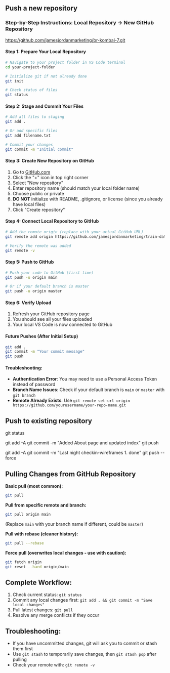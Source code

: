 ## Push a new repository

### Step-by-Step Instructions: Local Repository → New GitHub Repository
https://github.com/jamesjordanmarketing/br-kombai-7.git


#### Step 1: Prepare Your Local Repository
```bash
# Navigate to your project folder in VS Code terminal
cd your-project-folder

# Initialize git if not already done
git init

# Check status of files
git status
```

#### Step 2: Stage and Commit Your Files
```bash
# Add all files to staging
git add .

# Or add specific files
git add filename.txt

# Commit your changes
git commit -m "Initial commit"
```

#### Step 3: Create New Repository on GitHub
1. Go to [GitHub.com](https://github.com)
2. Click the "+" icon in top right corner
3. Select "New repository"
4. Enter repository name (should match your local folder name)
5. Choose public or private
6. **DO NOT** initialize with README, .gitignore, or license (since you already have local files)
7. Click "Create repository"

#### Step 4: Connect Local Repository to GitHub
```bash
# Add the remote origin (replace with your actual GitHub URL)
git remote add origin https://github.com/jamesjordanmarketing/train-data.git

# Verify the remote was added
git remote -v
```

#### Step 5: Push to GitHub
```bash
# Push your code to GitHub (first time)
git push -u origin main

# Or if your default branch is master
git push -u origin master
```

#### Step 6: Verify Upload
1. Refresh your GitHub repository page
2. You should see all your files uploaded
3. Your local VS Code is now connected to GitHub

#### Future Pushes (After Initial Setup)
```bash
git add .
git commit -m "Your commit message"
git push
```

#### Troubleshooting:
- **Authentication Error**: You may need to use a Personal Access Token instead of password
- **Branch Name Issues**: Check if your default branch is `main` or `master` with `git branch`
- **Remote Already Exists**: Use `git remote set-url origin https://github.com/yourusername/your-repo-name.git`


## Push to existing repository
git status

git add -A
git commit -m "Added About page and updated index"
git push

git add -A
git commit -m "Last night checkin-wireframes 1. done"
git push --force

## Pulling Changes from GitHub Repository

**Basic pull (most common):**
```bash
git pull
```

**Pull from specific remote and branch:**
```bash
git pull origin main
```
(Replace `main` with your branch name if different, could be `master`)

**Pull with rebase (cleaner history):**
```bash
git pull --rebase
```

**Force pull (overwrites local changes - use with caution):**
```bash
git fetch origin
git reset --hard origin/main
```

## Complete Workflow:
1. Check current status: `git status`
2. Commit any local changes first: `git add . && git commit -m "Save local changes"`
3. Pull latest changes: `git pull`
4. Resolve any merge conflicts if they occur

## Troubleshooting:
- If you have uncommitted changes, git will ask you to commit or stash them first
- Use `git stash` to temporarily save changes, then `git stash pop` after pulling
- Check your remote with: `git remote -v`